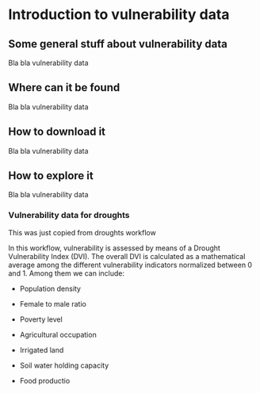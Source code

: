 # Introduction to vulnerability data

## Some general stuff about vulnerability data 

Bla bla vulnerability data

## Where can it be found 

Bla bla vulnerability data

## How to download it 

Bla bla vulnerability data

## How to explore it 

Bla bla vulnerability data

### Vulnerability data for droughts

This was just copied from droughts workflow

In this workflow, vulnerability is assessed by means of a Drought Vulnerability Index (DVI). The overall DVI is calculated as a mathematical average among the different vulnerability indicators normalized between 0 and 1. Among them we can include: 

- Population density 

- Female to male ratio 

- Poverty level 

- Agricultural occupation 

- Irrigated land 

- Soil water holding capacity 

- Food productio

